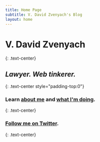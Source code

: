 ```yaml
---
title: Home Page
subtitle: V. David Zvenyach's Blog
layout: home
---
```


# V. David Zvenyach
{: .text-center}

## _Lawyer. Web tinkerer._
{: .text-center style="padding-top:0"}

### Learn [about me](pages/about.html) and [what I'm doing](pages/projects.html).
{: .text-center}

### [Follow me on Twitter](http://twitter.com/vdavez).
{: .text-center}